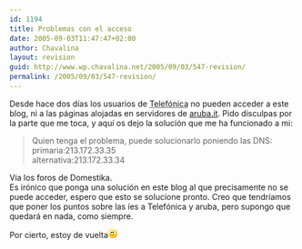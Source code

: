 ```yaml
---
id: 1194
title: Problemas con el acceso
date: 2005-09-03T11:47:47+02:00
author: Chavalina
layout: revision
guid: http://www.wp.chavalina.net/2005/09/03/547-revision/
permalink: /2005/09/03/547-revision/
---
```

Desde hace dos días los usuarios de <acronym title="Timofónica">Telefónica</acronym> no pueden acceder a este blog, ni a las páginas alojadas en servidores de <a href="http://www.aruba.it" target="_blank">aruba.it</a>. Pido disculpas por la parte que me toca, y aquí os dejo la solución que me ha funcionado a mi:

> Quien tenga el problema, puede solucionarlo poniendo las DNS:  
> primaria:213.172.33.35  
> alternativa:213.172.33.34

Via los foros de Domestika.  
Es irónico que ponga una solución en este blog al que precisamente no se puede acceder, espero que esto se solucione pronto. Creo que tendríamos que poner los puntos sobre las íes a Telefónica y aruba, pero supongo que quedará en nada, como siempre.

Por cierto, estoy de vuelta![emo](/imagenes/emoticonos/sonrisa.gif)